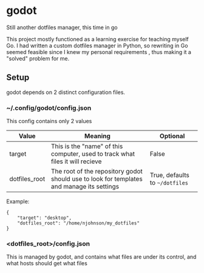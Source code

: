# godot
Still another dotfiles manager, this time in go

This project mostly functioned as a learning exercise for teaching myself Go. I had written a custom
dotfiles manager in Python, so rewriting in Go seemed feasible since I knew my personal requirements
, thus making it a "solved" problem for me.

## Setup

godot depends on 2 distinct configuration files.

### ~/.config/godot/config.json

This config contains only 2 values

Value | Meaning | Optional
------|---------|---------
target | This is the "name" of this computer, used to track what files it will recieve | False
dotfiles_root | The root of the repository godot should use to look for templates and manage its settings | True, defaults to `~/dotfiles`

Example:

```
{
	"target": "desktop",
	"dotfiles_root": "/home/njohnson/my_dotfiles"
}
```


### <dotfiles_root>/config.json

This is managed by godot, and contains what files are under its control, and what hosts should get
what files
